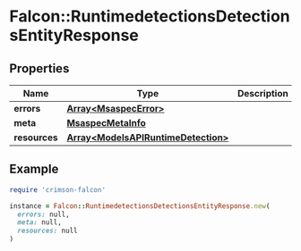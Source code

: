 # Falcon::RuntimedetectionsDetectionsEntityResponse

## Properties

| Name | Type | Description | Notes |
| ---- | ---- | ----------- | ----- |
| **errors** | [**Array&lt;MsaspecError&gt;**](MsaspecError.md) |  | [optional] |
| **meta** | [**MsaspecMetaInfo**](MsaspecMetaInfo.md) |  |  |
| **resources** | [**Array&lt;ModelsAPIRuntimeDetection&gt;**](ModelsAPIRuntimeDetection.md) |  |  |

## Example

```ruby
require 'crimson-falcon'

instance = Falcon::RuntimedetectionsDetectionsEntityResponse.new(
  errors: null,
  meta: null,
  resources: null
)
```

